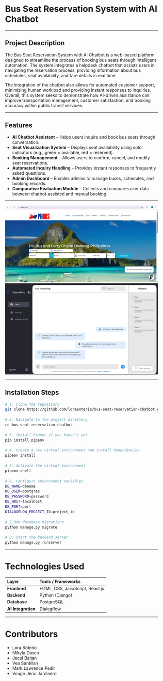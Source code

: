 #  **Bus Seat Reservation System with AI Chatbot**

---

## **Project Description**


The Bus Seat Reservation System with AI Chatbot is a web-based platform designed to streamline the process of booking bus seats through intelligent automation. The system integrates a helpdesk chatbot that assists users in navigating the reservation process, providing information about bus schedules, seat availability, and fare details in real time.

The integration of the chatbot also allows for automated customer support, minimizing human workload and providing instant responses to inquiries. Overall, this system seeks to demonstrate how AI-driven assistance can improve transportation management, customer satisfaction, and booking accuracy within public transit services.

---

## **Features**

- **AI Chatbot Assistant** – Helps users inquire and book bus seats through conversation.  
- **Seat Visualization System** – Displays seat availability using color indicators (e.g., green = available, red = reserved).  
- **Booking Management** – Allows users to confirm, cancel, and modify seat reservations.  
- **Automated Inquiry Handling** – Provides instant responses to frequently asked questions.  
- **Admin Dashboard** – Enables admins to manage buses, schedules, and booking records.  
- **Comparative Evaluation Module** – Collects and compares user data between chatbot-assisted and manual booking.

---

![App Screenshot](images/screenshot.png) 
![App Screenshot](images/screenshot2.png)

---

## **Installation Steps**

```bash
# 1. Clone the repository
git clone https://github.com/lorasoterio/bus-seat-reservation-chatbot.git

# 2. Navigate to the project directory
cd bus-seat-reservation-chatbot

# 3. Install Pipenv if you haven’t yet
pip install pipenv

# 4. Create a new virtual environment and install dependencies
pipenv install

# 5. Activate the virtual environment
pipenv shell

# 6. Configure environment variables
DB_NAME=dbname
DB_USER=postgres
DB_PASSWORD=password
DB_HOST=localhost
DB_PORT=port
DIALOGFLOW_PROJECT_ID=project_id

# 7.Run database migrations
python manage.py migrate

# 8. Start the backend server
python manage.py runserver


```



---

# **Technologies Used**
| Layer              | Tools / Frameworks                          |
| :----------------- | :------------------------------------------ |
| **Frontend**       | HTML, CSS, JavaScript, React.js             |
| **Backend**        | Python (Django)                             |
| **Database**       | PostgreSQL                                  |
| **AI Integration** | Dialogflow |

---

# **Contributors**
- Lora Soterio
- Mikyla Dasco
- Jecel Baitan
- Vea Santillan
- Mark Lawrence Pedir
- Vougn Jeric Jardinero